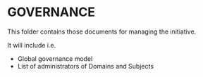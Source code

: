 # GOVERNANCE 
This folder contains those documents for managing the initiative.

It will include i.e.
- Global governance model
- List of administrators of Domains and Subjects
